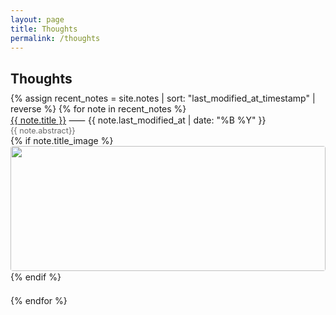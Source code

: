 ```yaml
---
layout: page
title: Thoughts
permalink: /thoughts
---
```

<h2 style="margin-bottom: 0.5em;">Thoughts</h2>
<div>
  {% assign recent_notes = site.notes | sort: "last_modified_at_timestamp" | reverse %}
  {% for note in recent_notes %}
    <div style="margin-bottom: 1.5em;">
      <div class="note-title"><a class="internal-link" href="{{ site.baseurl }}{{ note.url }}">{{ note.title }}</a> ⸺ {{ note.last_modified_at | date: "%B %Y" }}</div>
      <div style="color: #666; font-size: 0.9em;">{{ note.abstract}}</div>
      {% if note.title_image %}
        <img src="{{ site.baseurl }}{{ note.title_image }}" style="width: 100%; max-width: 700px; height: 200px; object-fit: cover; border-radius: 4px; margin-bottom: 0.5">
      {% endif %}
    </div>
  {% endfor %}
</div>